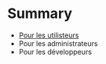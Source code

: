 # Summary

* [Pour les utilisteurs](docs/pour_les_utilisteurs.md)
* Pour les administrateurs
* Pour les développeurs

